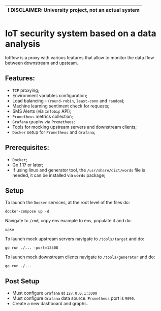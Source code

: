 | :exclamation:  DISCLAIMER: University project, not an actual system |
|---------------------------------------------------------------------|
# IoT security system based on a data analysis

Iotflow is a proxy with various features that allow to monitor the data flow between downstream and upsteam.

## Features:

- `TCP` proxying;
- Environment variables configuration;
- Load balancing - (`round-robin`, `least-conn` and `random`);
- Machine learning sentiment check for requests;
- SMS Alerts (via `Infobip` API);
- `Prometheus` metrics collection;
- `Grafana` graphs via `Prometheus`;
- Tools for mocking upstream servers and downstream clients;
- `Docker` setup for `Prometheus` and `Grafana`;

## Prerequisites:

- `Docker`;
- Go 1.17 or later;
- If using linux and generator tool, the `/usr/share/dict/words` file is needed, it can be installed via `words` package;

## Setup

To launch the `Docker` services, at the root level of the files do:
```
docker-compose up -d
```

Navigate to `/cmd`, copy env.example to env, populate it and do:
```
make
```

To launch mock upstream servers navigate to `/tools/target` and do:
```
go run ./... -port=13308
```

To launch mock downstream clients navigate to `/tools/generator` and do:
```
go run ./...
```

## Post Setup

- Must configure `Grafana` at `127.0.0.1:3000`
- Must configure `Grafana` data source. `Prometheus` port is `9090`.
- Create a new dashboard and graphs.
